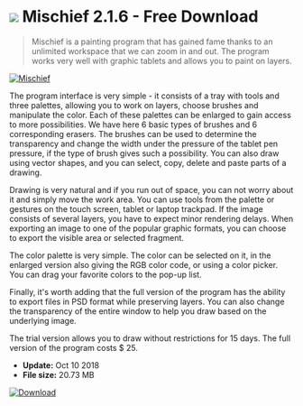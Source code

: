 # ![](https://cdn.softexe.net/static/icon/3/mischief-9753.png) Mischief 2.1.6 - Free Download

> Mischief is a painting program that has gained fame thanks to an unlimited workspace that we can zoom in and out. The program works very well with graphic tablets and allows you to paint on layers.

[![Mischief](https://gallery.dpcdn.pl/imgc/Tools/55607/g_-_420x350_1.5_-_x20141124130728_0.png)](https://softexe.net/win/multimedia/graphics-editors/mischief:agec.html)

The program interface is very simple - it consists of a tray with tools and three palettes, allowing you to work on layers, choose brushes and manipulate the color. Each of these palettes can be enlarged to gain access to more possibilities.
 We have here 6 basic types of brushes and 6 corresponding erasers. The brushes can be used to determine the transparency and change the width under the pressure of the tablet pen pressure, if the type of brush gives such a possibility. You can also draw using vector shapes, and you can select, copy, delete and paste parts of a drawing.
 
 Drawing is very natural and if you run out of space, you can not worry about it and simply move the work area. You can use tools from the palette or gestures on the touch screen, tablet or laptop trackpad. If the image consists of several layers, you have to expect minor rendering delays. When exporting an image to one of the popular graphic formats, you can choose to export the visible area or selected fragment.
 
 The color palette is very simple. The color can be selected on it, in the enlarged version also giving the RGB color code, or using a color picker. You can drag your favorite colors to the pop-up list. 
 
 
 Finally, it's worth adding that the full version of the program has the ability to export files in PSD format while preserving layers. You can also change the transparency of the entire window to help you draw based on the underlying image. 
 
 
 The trial version allows you to draw without restrictions for 15 days. The full version of the program costs $ 25.


- **Update:** Oct 10 2018
- **File size:** 20.73 MB

[![Download](https://cdn.softexe.net/static/img/download.png)](https://softexe.net/win/multimedia/graphics-editors/mischief:agec.html)


